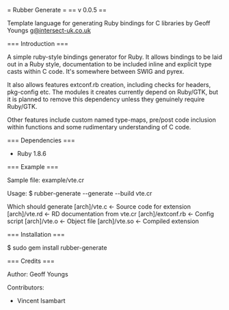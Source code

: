 = Rubber Generate =
== v 0.0.5 ==
 
Template language for generating Ruby bindings for C libraries
by Geoff Youngs <g@intersect-uk.co.uk>

=== Introduction ===

A simple ruby-style bindings generator for Ruby.  It allows bindings to 
be laid out in a Ruby style, documentation to be included inline and 
explicit type casts within C code.  It's somewhere between SWIG and pyrex.

It also allows features extconf.rb creation, including checks for headers,
pkg-config etc.  The modules it creates currently depend on Ruby/GTK, but
it is planned to remove this dependency unless they genuinely require Ruby/GTK.

Other features include custom named type-maps, pre/post code inclusion within
functions and some rudimentary understanding of C code.

=== Dependencies ===

 * Ruby 1.8.6

=== Example ===

Sample file:
  example/vte.cr

Usage:
  $ rubber-generate --generate --build vte.cr

Which should generate
  [arch]/vte.c      <- Source code for extension
  [arch]/vte.rd     <- RD documentation from vte.cr
  [arch]/extconf.rb <- Config script
  [arch]/vte.o      <- Object file
  [arch]/vte.so     <- Compiled extension

=== Installation ===

  $ sudo gem install rubber-generate

=== Credits ===

Author: Geoff Youngs

Contributors: 
 * Vincent Isambart
